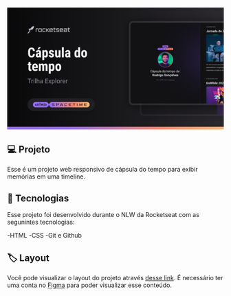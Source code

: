 <p align="center">
  <img src=".github/preview.png" alt="demonstração do projeto width="100%" />
</p>

## 💻 Projeto
Esse é um projeto web responsivo de cápsula do tempo para exibir memórias em uma timeline.

## 🚀 Tecnologias
Esse projeto foi desenvolvido durante o NLW da Rocketseat com as segunintes tecnologias:

-HTML
-CSS
-Git e Github

## 🏷 Layout
Você pode visualizar o layout do projeto através 
[desse link](https://www.figma.com/file/IGS3EYO1gR9AkBJtaR7ZiC/C%C3%A1psula-do-tempo-%E2%80%A2-Trilha-Explorer-c%C3%B3pia?type=design&node-id=306%3A84&t=dR92JVImUox4EOW5-1).
É necessário ter uma conta no [Figma](https://www.figma.com) para poder visualizar esse conteúdo.